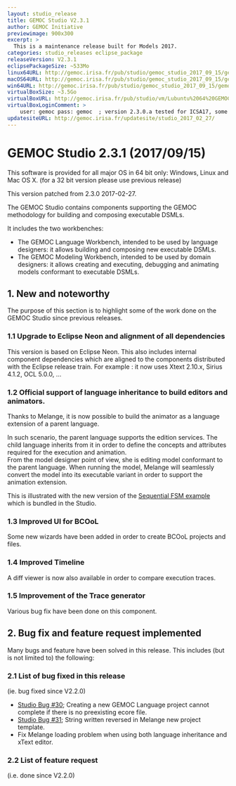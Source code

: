 ```yaml
---
layout: studio_release
title: GEMOC Studio V2.3.1
author: GEMOC Initiative
previewimage: 900x300
excerpt: >
  This is a maintenance release built for Models 2017.
categories: studio_releases eclipse_package
releaseVersion: V2.3.1
eclipsePackageSize: ~533Mo
linux64URL: http://gemoc.irisa.fr/pub/studio/gemoc_studio_2017_09_15/gemoc_studio-linux.gtk.x86_64.zip
macOS64URL: http://gemoc.irisa.fr/pub/studio/gemoc_studio_2017_09_15/gemoc_studio-macosx.cocoa.x86_64.zip
win64URL: http://gemoc.irisa.fr/pub/studio/gemoc_studio_2017_09_15/gemoc_studio-win32.win32.x86_64.zip
virtualBoxSize: ~3.5Go 
virtualBoxURL: http://gemoc.irisa.fr/pub/studio/vm/Lubuntu%2064%20GEMOC%202.3.0.a.ova
virtualBoxLoginComment: >
    user: gemoc pass: gemoc  ; version 2.3.0.a tested for ICSA17, some samples haven't been rechecked.
updatesiteURL: http://gemoc.irisa.fr/updatesite/studio_2017_02_27/
---
```


# GEMOC Studio 2.3.1 (2017/09/15)

This software is provided for all major OS in 64 bit only: Windows, Linux and Mac OS X.  (for a 32 bit version please use previous release)

This version patched from 2.3.0 2017-02-27.

The GEMOC Studio contains components supporting the GEMOC methodology for building and composing executable DSMLs.

It includes the two workbenches:

  * The GEMOC Language Workbench, intended to be used by language designers: it allows building and composing new executable DSMLs.
  * The GEMOC Modeling Workbench, intended to be used by domain designers: it allows creating and executing, debugging and animating models conformant to executable DSMLs.

## 1. New and noteworthy

The purpose of this section is to highlight some of the work done on the GEMOC Studio since previous releases.

### 1.1 Upgrade to Eclipse Neon and alignment of all dependencies

This version is based on Eclipse Neon. 
This also includes internal component dependencies which are aligned to the components distributed with the Eclipse release train.
For example : it now uses Xtext 2.10.x, Sirius 4.1.2,  OCL 5.0.0, ...

### 1.2 Official support of language inheritance to build editors and animators.

Thanks to Melange, it is now possible to build the animator as a language extension of a parent language.

In such scenario, the parent language supports the edition services. The child language inherits from it 
in order to define the concepts and attributes required for the execution and animation.  
From the model designer point of view, she is editing model conformant to the parent language. When running the model,
Melange will seamlessly convert the model into its executable variant in order to support the animation extension. 

This is illustrated with the new version of the [Sequential FSM example](https://github.com/gemoc/gemoc-studio/tree/master/official_samples/LegacyFSM) which is bundled in the Studio.

### 1.3 Improved UI for BCOoL

Some new wizards have been added in order to create BCOoL projects and files.

### 1.4 Improved Timeline 

A diff viewer is now also available in order to compare execution traces. 

### 1.5 Improvement of the Trace generator

Various bug fix have been done on this component.  

## 2. Bug fix and feature request implemented

Many bugs and feature have been solved in this release. This includes (but is not limited to) the following:

### 2.1 List of bug fixed in this release

(ie. bug fixed since V2.2.0)

- [Studio Bug #30](https://github.com/gemoc/gemoc-studio/issues/30); Creating a new GEMOC Language project cannot complete if there is no preexisting ecore file.
- [Studio Bug #31](https://github.com/gemoc/gemoc-studio/issues/31); String written reversed in Melange new project template.
- Fix Melange loading problem when using both language inheritance and xText editor.

### 2.2 List of feature request

(i.e. done since V2.2.0)

